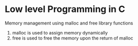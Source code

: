 # Low level Programming in C #
Memory management using malloc and free library functions
1. malloc is used to assign memory dynamically
2. free is used to free the memory upon the return of malloc
